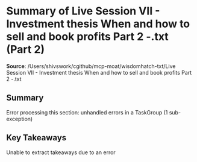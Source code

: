 # Summary of Live Session VII - Investment thesis When and how to sell and book profits Part 2 -.txt (Part 2)

**Source**: /Users/shivswork/cgithub/mcp-moat/wisdomhatch-txt/Live Session VII - Investment thesis When and how to sell and book profits Part 2 -.txt

## Summary
Error processing this section: unhandled errors in a TaskGroup (1 sub-exception)

## Key Takeaways
Unable to extract takeaways due to an error
